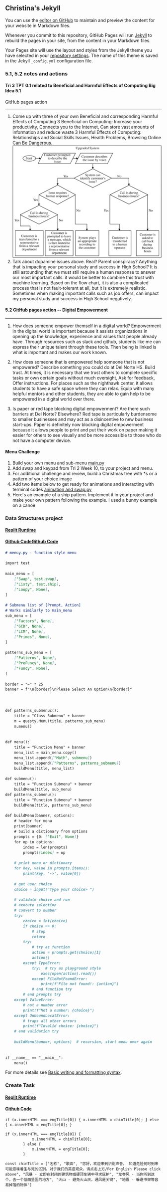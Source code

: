 ## Christina's Jekyll

You can use the [editor on GitHub](https://github.com/christinlee367/christinlee367.github.io/edit/main/README.md) to maintain and preview the content for your website in Markdown files.

Whenever you commit to this repository, GitHub Pages will run [Jekyll](https://jekyllrb.com/) to rebuild the pages in your site, from the content in your Markdown files.

Your Pages site will use the layout and styles from the Jekyll theme you have selected in your [repository settings](https://github.com/christinlee367/christinlee367.github.io/settings/pages). The name of this theme is saved in the Jekyll `_config.yml` configuration file.
### 5.1, 5.2 notes and actions
#### Tri 3 TPT 0.1 related to Beneficial and Harmful Effects of Computing Big Idea 5.1
GitHub pages action
***
1. Come up with three of your own Beneficial and corresponding Harmful Effects of Computing
    3 Beneficial on Computing: Increase your productivity, Connects you to the Internet, Can store vast amounts of information and reduce waste
    3 Harmful Effects of Computing: Relationships and Social Skills Issues, Health Problems, Browsing Online Can Be Dangerous. 
![2](https://github.com/christinlee367/christinlee367.github.io/blob/main/wikiDopanmine.png)
2. Talk about dopamine issues above. Real? Parent conspiracy? Anything that is impacting your personal study and success in High School?
    It is still astounding that we must still require a human response to answer our most important calls. it would be better to combine this trust with machine learning. Based on the flow chart, it is also a complicated process that is not fault-tolerant at all, but it is extremely realistic. Sometimes when making important calls such as job offers, can impact my personal study and success in High School negatively.

#### 5.2 GitHub pages action -- Digital Empowerment
***
1. How does someone empower themself in a digital world?
    Empowerment in the digital world is important because it assists organizations in opening up the knowledge, experience and values that people already have. Through resources such as slack and github, students like me can express their unique talent through these tools. Then being is linked is what is important and makes our work known.

2. How does someone that is empowered help someone that is not empowered? Describe something you could do at Del Norte HS.
   Build trust. At times, it is necessary that we trust others to complete specific tasks or own certain goals without much oversight, Ask for feedback, Offer instructions. For places such as the nighthawk center, it allows students to have a safe space where they can relax. Equip with many helpful mentors and other students, they are able to gain help to be empowered in a digital world over there.

3. Is paper or red tape blocking digital empowerment? Are there such barriers at Del Norte? Elsewhere?
Red tape is particularly burdensome to smaller businesses and may act as a disincentive to new business start-ups. Paper is definitely now blocking digital empowerment because it allows people to print and put their work on paper making it easier for others to see visually and be more accessible to those who do not have a computer device.

#### Menu Challenge
1. Build your own menu and sub-menu
[main.py](https://github.com/christinlee367/christinlee367.github.io/blob/main/main.py)
2. Add swap and keypad from Tri 2 Week 10, to your project and menu.
3. For additional challenge and review, build a Christmas tree with *s or a pattern of your choice
image
4. Add two items below to get ready for animations and interacting with terminal codes
[animation and swap.py](https://github.com/christinlee367/christinlee367.github.io/blob/main/test.py)
5. Here's an example of a ship pattern. Implement it in your project and make your own pattern following the example.
I used a bunny example on a canoe

### Data Structures project
#### [Replit Runtime](https://replit.com/@ChristinaLee6/NovelShimmeringCompilers#main.py)
#### [Github Code](https://github.com/christinlee367/christinlee367.github.io/blob/main/main.py)[Github Code](https://github.com/christinlee367/christinlee367.github.io/blob/main/test.py) 

```markdown
# menuy.py - function style menu

import test

main_menu = [
    ["Swap", test.swap],
    ["Listy", test.ship],
    ["Loopy", None],
]

# Submenu list of [Prompt, Action]
# Works similarly to main_menu
sub_menu = [
    ["Factors", None],
    ["GCD", None],
    ["LCM", None],
    ["Primes", None],
]

patterns_sub_menu = [
    ["Patterns", None],
    ["PreFuncy", None],
    ["Funcy", None],
]

border = "=" * 25
banner = f"\n{border}\nPlease Select An Option\n{border}"



def patterns_submenuc():
    title = "Class Submenu" + banner
    m = questy.Menu(title, patterns_sub_menu)
    m.menu()


def menu():
    title = "Function Menu" + banner
    menu_list = main_menu.copy()
    menu_list.append(["Math", submenu])
    menu_list.append(["Patterns", patterns_submenu])
    buildMenu(title, menu_list)

def submenu():
    title = "Function Submenu" + banner
    buildMenu(title, sub_menu)
def patterns_submenu():
    title = "Function Submenu" + banner
    buildMenu(title, patterns_sub_menu)

def buildMenu(banner, options):
    # header for menu
    print(banner)
    # build a dictionary from options
    prompts = {0: ["Exit", None]}
    for op in options:
        index = len(prompts)
        prompts[index] = op

    # print menu or dictionary
    for key, value in prompts.items():
        print(key, '->', value[0])

    # get user choice
    choice = input("Type your choice> ")

    # validate choice and run
    # execute selection
    # convert to number
    try:
        choice = int(choice)
        if choice == 0:
            # stop
            return
        try:
            # try as function
            action = prompts.get(choice)[1]
            action()
        except TypeError:
            try:  # try as playground style
                exec(open(action).read())
            except FileNotFoundError:
                print(f"File not found!: {action}")
            # end function try
        # end prompts try
    except ValueError:
        # not a number error
        print(f"Not a number: {choice}")
    except UnboundLocalError:
        # traps all other errors
        print(f"Invalid choice: {choice}")
    # end validation try

    buildMenu(banner, options)  # recursion, start menu over again


if __name__ == "__main__":
    menu()
```

For more details see [Basic writing and formatting syntax](https://docs.github.com/en/github/writing-on-github/getting-started-with-writing-and-formatting-on-github/basic-writing-and-formatting-syntax).

### Create Task

#### [Replit Runtime](https://youtu.be/wFyg_sEB8i8)
#### [Github Code](https://github.com/christinlee367/n225_FireEradicatorsTheSequel/blob/main/templates/pbl/CTCLPBL/playlist.html)

```
if (x.innerHTML === engTitle[0]) { x.innerHTML = chinTitle[0]; } else { x.innerHTML = engTitle[0]; }

```
```
if (x.innerHTML === engTitle[0]) {
            x.innerHTML = chinTitle[0];
        } else {
            x.innerHTML = engTitle[0];
        }
```
```
const chinTitle = ["名称", "歌曲", "您好，欢迎来到识别声音。 知道危险何时到来可能意味着生与死的区别。对于我们的英语观众，请点击上方/For English Please click above", "风暴 - 立即在封闭的建筑物或硬顶车辆中寻求庇护", "龙卷风 - 当你听到这个，去一个低而坚固的地方", "火山 - 避免火山灰，通风是关键", "地震 - 躲避书架等容易掉落的物体"]
```
